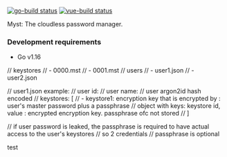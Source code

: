 [![go-build status](https://github.com/rdnt/myst/workflows/go-build/badge.svg)](https://github.com/SHT/myst/actions?query=workflow%3Ago-build)
[![vue-build status](https://github.com/rdnt/myst/workflows/vue-build/badge.svg)](https://github.com/SHT/myst/actions?query=workflow%3Avue-build)

Myst: The cloudless password manager.

### Development requirements
- Go v1.16

// keystores
//  - 0000.mst
//  - 0001.mst
// users
//  - user1.json
//  - user2.json

// user1.json example:
// user id:
// user name:
// user argon2id hash encoded
// keystores: [
//  - keystore1: encryption key that is encrypted by : user's master password plus a passphrase
// object with keys: keystore id, value : encrypted encryption key. passphrase ofc not stored
// ]

// if user password is leaked, the passphrase is required to have actual access to the user's keystores
// so 2 credentials
// passphrase is optional

test
